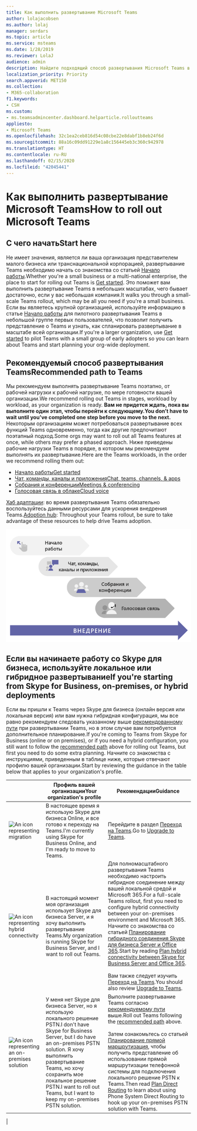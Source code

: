 ```yaml
---
title: Как выполнить развертывание Microsoft Teams
author: lolajacobsen
ms.author: lolaj
manager: serdars
ms.topic: article
ms.service: msteams
ms.date: 1/28/2019
ms.reviewer: LolaJ
audience: admin
description: Найдите подходящий способ развертывания Microsoft Teams в вашей организации.
localization_priority: Priority
search.appverid: MET150
ms.collection:
- M365-collaboration
f1.keywords:
- CSH
ms.custom:
- ms.teamsadmincenter.dashboard.helparticle.rolloutteams
appliesto:
- Microsoft Teams
ms.openlocfilehash: 32c1ea2ceb816d54c08cbe22e8dabf1b8eb24f6d
ms.sourcegitcommit: 88a16c09dd91229e1a8c156445eb3c360c942978
ms.translationtype: HT
ms.contentlocale: ru-RU
ms.lasthandoff: 02/15/2020
ms.locfileid: "42045441"
---
```

# <a name="how-to-roll-out-microsoft-teams"></a><span data-ttu-id="a0825-103">Как выполнить развертывание Microsoft Teams</span><span class="sxs-lookup"><span data-stu-id="a0825-103">How to roll out Microsoft Teams</span></span>

## <a name="start-here"></a><span data-ttu-id="a0825-104">С чего начать</span><span class="sxs-lookup"><span data-stu-id="a0825-104">Start here</span></span>
<span data-ttu-id="a0825-105">Не имеет значения, является ли ваша организация представителем малого бизнеса или транснациональной корпорацией, развертывание Teams необходимо начать со знакомства со статьей [Начало работы](get-started-with-teams-quick-start.md).</span><span class="sxs-lookup"><span data-stu-id="a0825-105">Whether you're a small business or a multi-national enterprise, the place to start for rolling out Teams is [Get started](get-started-with-teams-quick-start.md).</span></span> <span data-ttu-id="a0825-106">Это поможет вам выполнить развертывание Teams в небольших масштабах, чего бывает достаточно, если у вас небольшая компания.</span><span class="sxs-lookup"><span data-stu-id="a0825-106">It walks you through a small-scale Teams rollout, which may be all you need if you're a small business.</span></span> <span data-ttu-id="a0825-107">Если вы являетесь крупной организацией, используйте информацию в статье [Начало работы](get-started-with-teams-quick-start.md) для пилотного развертывания Teams в небольшой группе первых пользователей, что позволит получить представление о Teams и узнать, как спланировать развертывание в масштабе всей организации.</span><span class="sxs-lookup"><span data-stu-id="a0825-107">If you're a larger organization, use [Get started](get-started-with-teams-quick-start.md) to pilot Teams with a small group of early adopters so you can learn about Teams and start planning your org-wide deployment.</span></span> 

## <a name="recommended-path-to-teams"></a><span data-ttu-id="a0825-108">Рекомендуемый способ развертывания Teams</span><span class="sxs-lookup"><span data-stu-id="a0825-108">Recommended path to Teams</span></span>


<span data-ttu-id="a0825-109">Мы рекомендуем выполнять развертывание Teams поэтапно, от рабочей нагрузки к рабочей нагрузке, по мере готовности вашей организации.</span><span class="sxs-lookup"><span data-stu-id="a0825-109">We recommend rolling out Teams in stages, workload by workload, as your organization is ready.</span></span> <span data-ttu-id="a0825-110">**Вам не придется ждать, пока вы выполните один этап, чтобы перейти к следующему.**</span><span class="sxs-lookup"><span data-stu-id="a0825-110">**You don’t have to wait until you've completed one step before you move to the next.**</span></span> <span data-ttu-id="a0825-111">Некоторым организациям может потребоваться развертывание всех функций Teams одновременно, тогда как другие предпочитают поэтапный подход.</span><span class="sxs-lookup"><span data-stu-id="a0825-111">Some orgs may want to roll out all Teams features at once, while others may prefer a phased approach.</span></span> <span data-ttu-id="a0825-112">Ниже приведены рабочие нагрузки Teams в порядке, в котором мы рекомендуем выполнять их развертывание.</span><span class="sxs-lookup"><span data-stu-id="a0825-112">Here are the Teams workloads, in the order we recommend rolling them out:</span></span>

- [<span data-ttu-id="a0825-113">Начало работы</span><span class="sxs-lookup"><span data-stu-id="a0825-113">Get started</span></span>](get-started-with-teams-quick-start.md)
- [<span data-ttu-id="a0825-114">Чат, команды, каналы и приложения</span><span class="sxs-lookup"><span data-stu-id="a0825-114">Chat, teams, channels, & apps</span></span>](deploy-chat-teams-channels-microsoft-teams-landing-page.md)
- [<span data-ttu-id="a0825-115">Собрания и конференции</span><span class="sxs-lookup"><span data-stu-id="a0825-115">Meetings & conferencing</span></span>](deploy-meetings-microsoft-teams-landing-page.md)
- [<span data-ttu-id="a0825-116">Голосовая связь в облаке</span><span class="sxs-lookup"><span data-stu-id="a0825-116">Cloud voice</span></span>](cloud-voice-landing-page.md)

<span data-ttu-id="a0825-117">[Хаб адаптации](adopt-microsoft-teams-landing-page.md): во время развертывания Teams обязательно воспользуйтесь данными ресурсами для ускорения внедрения Teams.</span><span class="sxs-lookup"><span data-stu-id="a0825-117">[Adoption hub](adopt-microsoft-teams-landing-page.md): Throughout your Teams rollout, be sure to take advantage of these resources to help drive Teams adoption.</span></span>

![Схема, иллюстрирующая пути развертывания Teams](media/how-to-roll-out-teams-image1.png)


## <a name="if-youre-starting-from-skype-for-business-on-premises-or-hybrid-deployments"></a><span data-ttu-id="a0825-119">Если вы начинаете работу со Skype для бизнеса, используйте локальное или гибридное развертывание</span><span class="sxs-lookup"><span data-stu-id="a0825-119">If you're starting from Skype for Business, on-premises, or hybrid deployments</span></span>

<span data-ttu-id="a0825-120">Если вы пришли к Teams через Skype для бизнеса (онлайн версия или локальная версия) или вам нужна гибридная конфигурация, мы все равно рекомендуем следовать указанному выше [рекомендованному пути](#recommended-path-to-teams) при развертывании Teams, но в этом случае вам потребуется дополнительное планирование.</span><span class="sxs-lookup"><span data-stu-id="a0825-120">If you're coming to Teams from Skype for Business (online or on premises), or if you need a hybrid configuration, you still want to follow the [recommended path](#recommended-path-to-teams) above for rolling out Teams, but first you need to do some extra planning.</span></span> <span data-ttu-id="a0825-121">Начните со знакомства с инструкциями, приведенным в таблице ниже, которые отвечают профилю вашей организации.</span><span class="sxs-lookup"><span data-stu-id="a0825-121">Start by reviewing the guidance in the table below that applies to your organization's profile.</span></span>



|  |<span data-ttu-id="a0825-122">Профиль вашей организации</span><span class="sxs-lookup"><span data-stu-id="a0825-122">Your organization's profile</span></span>|<span data-ttu-id="a0825-123">Рекомендации</span><span class="sxs-lookup"><span data-stu-id="a0825-123">Guidance</span></span>  |
|---------|---------|---------|
|<IMG src="https://docs.microsoft.com/office/media/icons/migration-blue.svg" alt="An icon representing migration" height="50" width="50">|<span data-ttu-id="a0825-124">В настоящее время я использую Skype для бизнеса Online, и все готово к переходу на Teams.</span><span class="sxs-lookup"><span data-stu-id="a0825-124">I'm currently using Skype for Business Online, and I'm ready to move to Teams.</span></span> |<span data-ttu-id="a0825-125">Перейдите в раздел [Переход на Teams](upgrade-start-here.md).</span><span class="sxs-lookup"><span data-stu-id="a0825-125">Go to [Upgrade to Teams](upgrade-start-here.md).</span></span>        |
|<IMG SRC="https://docs.microsoft.com/office/media/icons/hybrid-blue.svg" alt="An icon representing hybrid connectivity" height="50" width="50">|<span data-ttu-id="a0825-126">В настоящий момент моя организация использует Skype для бизнеса Server, и я хочу выполнить развертывание Teams.</span><span class="sxs-lookup"><span data-stu-id="a0825-126">My organization is running Skype for Business Server, and I want to roll out Teams.</span></span> |<span data-ttu-id="a0825-127">Для полномасштабного развертывания Teams необходимо настроить гибридное соединение между вашей локальной средой и Microsoft 365.</span><span class="sxs-lookup"><span data-stu-id="a0825-127">For a full-scale Teams rollout, first you need to configure hybrid connectivity between your on-premises environment and Microsoft 365.</span></span> <span data-ttu-id="a0825-128">Начните со знакомства со статьей [Планирование гибридного соединения Skype для бизнеса Server и Office 365](https://docs.microsoft.com/skypeforbusiness/hybrid/plan-hybrid-connectivity).</span><span class="sxs-lookup"><span data-stu-id="a0825-128">Start by reading [Plan hybrid connectivity between Skype for Business Server and Office 365](https://docs.microsoft.com/skypeforbusiness/hybrid/plan-hybrid-connectivity).</span></span> <br><br><span data-ttu-id="a0825-129">Вам также следует изучить [Переход на Teams](upgrade-start-here.md).</span><span class="sxs-lookup"><span data-stu-id="a0825-129">You should also review [Upgrade to Teams](upgrade-start-here.md).</span></span>    |
|<IMG src="https://docs.microsoft.com/office/media/icons/on-premises.svg" alt="An icon representing an on-premises solution" height="50" width="50">|<span data-ttu-id="a0825-130">У меня нет Skype для бизнеса Server, но я использую локального решение PSTN.</span><span class="sxs-lookup"><span data-stu-id="a0825-130">I don't have Skype for Business Server, but I do have an on-premises PSTN solution.</span></span> <span data-ttu-id="a0825-131">Я хочу выполнить развертывание Teams, но хочу сохранить мое локальное решение PSTN.</span><span class="sxs-lookup"><span data-stu-id="a0825-131">I want to roll out Teams, but I want to keep my on-premises PSTN solution.</span></span> |<span data-ttu-id="a0825-132">Выполните развертывание Teams согласно [рекомендуемому пути](#recommended-path-to-teams) выше.</span><span class="sxs-lookup"><span data-stu-id="a0825-132">Roll out Teams following  the [recommended path](#recommended-path-to-teams) above.</span></span><br><br><span data-ttu-id="a0825-133">Затем ознакомьтесь со статьей [Планирование прямой маршрутизация](direct-routing-plan.md), чтобы получить представление об использовании прямой маршрутизации телефонной системы для подключения локального решение PSTN к Teams.</span><span class="sxs-lookup"><span data-stu-id="a0825-133">Then read [Plan Direct Routing](direct-routing-plan.md) to learn about using Phone System Direct Routing to hook up your on-premises PSTN solution with Teams.</span></span>|
|


